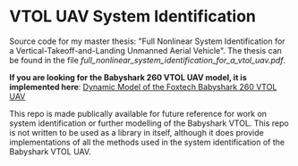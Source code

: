 # VTOL UAV System Identification

Source code for my master thesis: "Full Nonlinear System Identification for a Vertical-Takeoff-and-Landing Unmanned Aerial Vehicle". The thesis can be found in the file *full_nonlinear_system_identification_for_a_vtol_uav.pdf*.

**If you are looking for the Babyshark 260 VTOL UAV model, it is implemented here**: [Dynamic Model of the Foxtech Babyshark 260 VTOL UAV](https://github.com/bernhardpg/babyshark_vtol_model)

This repo is made publically available for future reference for work on system identification or further modelling of the Babyshark VTOL. This repo is not written to be used as a library in itself, although it does provide implementations of all the methods used in the system identification of the Babyshark VTOL UAV.
